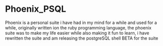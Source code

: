 # Phoenix_PSQL
Phoenix is a personal suite i have had in my mind for a while and used for a while, originally written ion the ruby programming language, the phoenix suite was to make my life easier while also making it fun to learn, i have rewritten the suite and am releasing the postgreSQL shell BETA for the suite 

